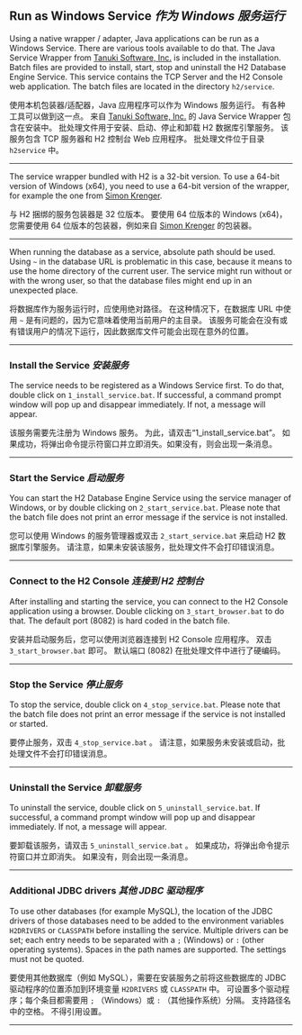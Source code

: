 ## Run as Windows Service *作为 Windows 服务运行*

Using a native wrapper / adapter, Java applications can be run as a Windows Service.
There are various tools available to do that.
The Java Service Wrapper from [Tanuki Software, Inc.]() is included in the installation.
Batch files are provided to install, start, stop and uninstall the H2 Database Engine Service.
This service contains the TCP Server and the H2 Console web application.
The batch files are located in the directory `h2/service`.


使用本机包装器/适配器，Java 应用程序可以作为 Windows 服务运行。
有各种工具可以做到这一点。
来自 [Tanuki Software, Inc.]() 的 Java Service Wrapper 包含在安装中。
批处理文件用于安装、启动、停止和卸载 H2 数据库引擎服务。
该服务包含 TCP 服务器和 H2 控制台 Web 应用程序。
批处理文件位于目录 `h2service` 中。

---

The service wrapper bundled with H2 is a 32-bit version.
To use a 64-bit version of Windows (x64), you need to use a 64-bit version of the wrapper, for example the one from [Simon Krenger]().


与 H2 捆绑的服务包装器是 32 位版本。
要使用 64 位版本的 Windows (x64)，您需要使用 64 位版本的包装器，例如来自 [Simon Krenger]() 的包装器。

---

When running the database as a service, absolute path should be used.
Using `~` in the database URL is problematic in this case, because it means to use the home directory of the current user.
The service might run without or with the wrong user, so that the database files might end up in an unexpected place.


将数据库作为服务运行时，应使用绝对路径。
在这种情况下，在数据库 URL 中使用 `~` 是有问题的，因为它意味着使用当前用户的主目录。
该服务可能会在没有或有错误用户的情况下运行，因此数据库文件可能会出现在意外的位置。

---

### Install the Service *安装服务*

The service needs to be registered as a Windows Service first.
To do that, double click on `1_install_service.bat`.
If successful, a command prompt window will pop up and disappear immediately. If not, a message will appear.


该服务需要先注册为 Windows 服务。
为此，请双击“1_install_service.bat”。
如果成功，将弹出命令提示符窗口并立即消失。如果没有，则会出现一条消息。

---

### Start the Service *启动服务*

You can start the H2 Database Engine Service using the service manager of Windows, or by double clicking on `2_start_service.bat`.
Please note that the batch file does not print an error message if the service is not installed.


您可以使用 Windows 的服务管理器或双击 `2_start_service.bat` 来启动 H2 数据库引擎服务。
请注意，如果未安装该服务，批处理文件不会打印错误消息。

---

### Connect to the H2 Console *连接到 H2 控制台*

After installing and starting the service, you can connect to the H2 Console application using a browser.
Double clicking on `3_start_browser.bat` to do that.
The default port (8082) is hard coded in the batch file.


安装并启动服务后，您可以使用浏览器连接到 H2 Console 应用程序。
双击 `3_start_browser.bat` 即可。
默认端口 (8082) 在批处理文件中进行了硬编码。

---

### Stop the Service *停止服务*

To stop the service, double click on `4_stop_service.bat`.
Please note that the batch file does not print an error message if the service is not installed or started.


要停止服务，双击 `4_stop_service.bat` 。
请注意，如果服务未安装或启动，批处理文件不会打印错误消息。

---

### Uninstall the Service *卸载服务*

To uninstall the service, double click on `5_uninstall_service.bat`.
If successful, a command prompt window will pop up and disappear immediately.
If not, a message will appear.


要卸载该服务，请双击 `5_uninstall_service.bat` 。
如果成功，将弹出命令提示符窗口并立即消失。
如果没有，则会出现一条消息。

---

### Additional JDBC drivers *其他 JDBC 驱动程序*

To use other databases (for example MySQL), the location of the JDBC drivers of those databases need to be added to the environment variables `H2DRIVERS` or `CLASSPATH` before installing the service.
Multiple drivers can be set; each entry needs to be separated with a `;` (Windows) or `:` (other operating systems).
Spaces in the path names are supported.
The settings must not be quoted.


要使用其他数据库（例如 MySQL），需要在安装服务之前将这些数据库的 JDBC 驱动程序的位置添加到环境变量 `H2DRIVERS` 或 `CLASSPATH` 中。
可设置多个驱动程序；每个条目都需要用 `;` （Windows）或 `:` （其他操作系统）分隔。
支持路径名中的空格。
不得引用设置。

---
